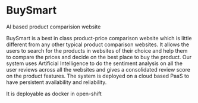 # BuySmart
AI based product comparision website

BuySmart is a best in class product-price comparison website which is little different from any other typical product comparison websites. It allows the users to search for the products in websites of their choice and help them to compare the prices and decide on the best place to buy the product. Our system uses Artificial Intelligence to do the sentiment analysis on all the user reviews across all the websites and gives a consolidated review score on the product features. The system is deployed on a cloud based PaaS to have persistent availability and reliability.

It is deployable as docker in open-shift
